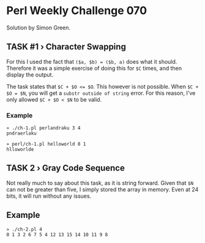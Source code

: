 # Perl Weekly Challenge 070

Solution by Simon Green.

 
## TASK #1 › Character Swapping

For this I used the fact that `($a, $b) = ($b, a)` does what it should. Therefore it was a simple exercise of  doing this for `$C` times, and then display the output.

The task states that `$C + $O <= $O`. This however is not possible. When `$C + $O = $N`, you will get a `substr outside of string` error. For this reason, I've only allowed `$C + $O < $N` to be valid.

### Example

    » ./ch-1.pl perlandraku 3 4
    pndraerlaku

    » perl/ch-1.pl helloworld 8 1
    hlloworlde

## TASK 2 › Gray Code Sequence

Not really much to say about this task, as it is string forward. Given that `$N` can not be greater than five, I simply stored the array in memory. Even at 24 bits, it will run without any issues.

## Example

    » ./ch-2.pl 4
    0 1 3 2 6 7 5 4 12 13 15 14 10 11 9 8
